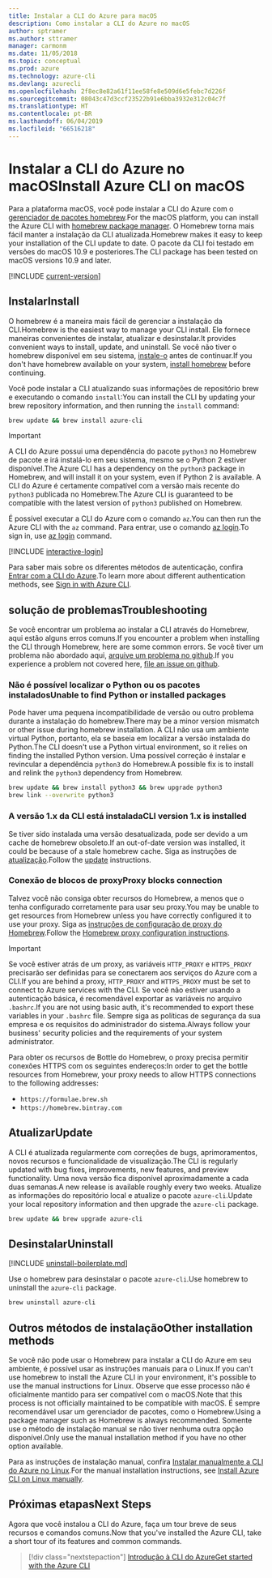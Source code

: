 ```yaml
---
title: Instalar a CLI do Azure para macOS
description: Como instalar a CLI do Azure no macOS
author: sptramer
ms.author: sttramer
manager: carmonm
ms.date: 11/05/2018
ms.topic: conceptual
ms.prod: azure
ms.technology: azure-cli
ms.devlang: azurecli
ms.openlocfilehash: 2f8ec8e82a61f11ee58fe8e509d6e5febc7d226f
ms.sourcegitcommit: 08043c47d3ccf23522b91e6bba3932e312c04c7f
ms.translationtype: HT
ms.contentlocale: pt-BR
ms.lasthandoff: 06/04/2019
ms.locfileid: "66516218"
---
```

# <a name="install-azure-cli-on-macos"></a><span data-ttu-id="c8d99-103">Instalar a CLI do Azure no macOS</span><span class="sxs-lookup"><span data-stu-id="c8d99-103">Install Azure CLI on macOS</span></span>

<span data-ttu-id="c8d99-104">Para a plataforma macOS, você pode instalar a CLI do Azure com o [gerenciador de pacotes homebrew](https://brew.sh).</span><span class="sxs-lookup"><span data-stu-id="c8d99-104">For the macOS platform, you can install the Azure CLI with [homebrew package manager](https://brew.sh).</span></span> <span data-ttu-id="c8d99-105">O Homebrew torna mais fácil manter a instalação da CLI atualizada.</span><span class="sxs-lookup"><span data-stu-id="c8d99-105">Homebrew makes it easy to keep your installation of the CLI update to date.</span></span> <span data-ttu-id="c8d99-106">O pacote da CLI foi testado em versões do macOS 10.9 e posteriores.</span><span class="sxs-lookup"><span data-stu-id="c8d99-106">The CLI package has been tested on macOS versions 10.9 and later.</span></span>

[!INCLUDE [current-version](includes/current-version.md)]

## <a name="install"></a><span data-ttu-id="c8d99-107">Instalar</span><span class="sxs-lookup"><span data-stu-id="c8d99-107">Install</span></span>

<span data-ttu-id="c8d99-108">O homebrew é a maneira mais fácil de gerenciar a instalação da CLI.</span><span class="sxs-lookup"><span data-stu-id="c8d99-108">Homebrew is the easiest way to manage your CLI install.</span></span> <span data-ttu-id="c8d99-109">Ele fornece maneiras convenientes de instalar, atualizar e desinstalar.</span><span class="sxs-lookup"><span data-stu-id="c8d99-109">It provides convenient ways to install, update, and uninstall.</span></span>
<span data-ttu-id="c8d99-110">Se você não tiver o homebrew disponível em seu sistema, [instale-o](https://docs.brew.sh/Installation.html) antes de continuar.</span><span class="sxs-lookup"><span data-stu-id="c8d99-110">If you don't have homebrew available on your system, [install homebrew](https://docs.brew.sh/Installation.html) before continuing.</span></span>

<span data-ttu-id="c8d99-111">Você pode instalar a CLI atualizando suas informações de repositório brew e executando o comando `install`:</span><span class="sxs-lookup"><span data-stu-id="c8d99-111">You can install the CLI by updating your brew repository information, and then running the `install` command:</span></span>

```bash
brew update && brew install azure-cli
```

> [!IMPORTANT]
>
> <span data-ttu-id="c8d99-112">A CLI do Azure possui uma dependência do pacote `python3` no Homebrew de pacote e irá instalá-lo em seu sistema, mesmo se o Python 2 estiver disponível.</span><span class="sxs-lookup"><span data-stu-id="c8d99-112">The Azure CLI has a dependency on the `python3` package in Homebrew, and will install it on your system, even if Python 2 is available.</span></span> <span data-ttu-id="c8d99-113">A CLI do Azure é certamente compatível com a versão mais recente do `python3` publicada no Homebrew.</span><span class="sxs-lookup"><span data-stu-id="c8d99-113">The Azure CLI is guaranteed to be compatible with the latest version of `python3` published on Homebrew.</span></span>

<span data-ttu-id="c8d99-114">É possível executar a CLI do Azure com o comando `az`.</span><span class="sxs-lookup"><span data-stu-id="c8d99-114">You can then run the Azure CLI with the `az` command.</span></span> <span data-ttu-id="c8d99-115">Para entrar, use o comando [az login](/cli/azure/reference-index#az-login).</span><span class="sxs-lookup"><span data-stu-id="c8d99-115">To sign in, use [az login](/cli/azure/reference-index#az-login) command.</span></span>

[!INCLUDE [interactive-login](includes/interactive-login.md)]

<span data-ttu-id="c8d99-116">Para saber mais sobre os diferentes métodos de autenticação, confira [Entrar com a CLI do Azure](authenticate-azure-cli.md).</span><span class="sxs-lookup"><span data-stu-id="c8d99-116">To learn more about different authentication methods, see [Sign in with Azure CLI](authenticate-azure-cli.md).</span></span>

## <a name="troubleshooting"></a><span data-ttu-id="c8d99-117">solução de problemas</span><span class="sxs-lookup"><span data-stu-id="c8d99-117">Troubleshooting</span></span>

<span data-ttu-id="c8d99-118">Se você encontrar um problema ao instalar a CLI através do Homebrew, aqui estão alguns erros comuns.</span><span class="sxs-lookup"><span data-stu-id="c8d99-118">If you encounter a problem when installing the CLI through Homebrew, here are some common errors.</span></span> <span data-ttu-id="c8d99-119">Se você tiver um problema não abordado aqui, [arquive um problema no github](https://github.com/Azure/azure-cli/issues).</span><span class="sxs-lookup"><span data-stu-id="c8d99-119">If you experience a problem not covered here, [file an issue on github](https://github.com/Azure/azure-cli/issues).</span></span>

### <a name="unable-to-find-python-or-installed-packages"></a><span data-ttu-id="c8d99-120">Não é possível localizar o Python ou os pacotes instalados</span><span class="sxs-lookup"><span data-stu-id="c8d99-120">Unable to find Python or installed packages</span></span>

<span data-ttu-id="c8d99-121">Pode haver uma pequena incompatibilidade de versão ou outro problema durante a instalação do homebrew.</span><span class="sxs-lookup"><span data-stu-id="c8d99-121">There may be a minor version mismatch or other issue during homebrew installation.</span></span> <span data-ttu-id="c8d99-122">A CLI não usa um ambiente virtual Python, portanto, ela se baseia em localizar a versão instalada do Python.</span><span class="sxs-lookup"><span data-stu-id="c8d99-122">The CLI doesn't use a Python virtual environment, so it relies on finding the installed Python version.</span></span> <span data-ttu-id="c8d99-123">Uma possível correção é instalar e revincular a dependência `python3` do Homebrew.</span><span class="sxs-lookup"><span data-stu-id="c8d99-123">A possible fix is to install and relink the `python3` dependency from Homebrew.</span></span>

```bash
brew update && brew install python3 && brew upgrade python3
brew link --overwrite python3
```

### <a name="cli-version-1x-is-installed"></a><span data-ttu-id="c8d99-124">A versão 1.x da CLI está instalada</span><span class="sxs-lookup"><span data-stu-id="c8d99-124">CLI version 1.x is installed</span></span>

<span data-ttu-id="c8d99-125">Se tiver sido instalada uma versão desatualizada, pode ser devido a um cache de homebrew obsoleto.</span><span class="sxs-lookup"><span data-stu-id="c8d99-125">If an out-of-date version was installed, it could be because of a stale homebrew cache.</span></span> <span data-ttu-id="c8d99-126">Siga as instruções de [atualização](#Update).</span><span class="sxs-lookup"><span data-stu-id="c8d99-126">Follow the [update](#Update) instructions.</span></span>

### <a name="proxy-blocks-connection"></a><span data-ttu-id="c8d99-127">Conexão de blocos de proxy</span><span class="sxs-lookup"><span data-stu-id="c8d99-127">Proxy blocks connection</span></span>

<span data-ttu-id="c8d99-128">Talvez você não consiga obter recursos do Homebrew, a menos que o tenha configurado corretamente para usar seu proxy.</span><span class="sxs-lookup"><span data-stu-id="c8d99-128">You may be unable to get resources from Homebrew unless you have correctly configured it to use your proxy.</span></span> <span data-ttu-id="c8d99-129">Siga as [instruções de configuração de proxy do Homebrew](https://docs.brew.sh/Manpage#using-homebrew-behind-a-proxy).</span><span class="sxs-lookup"><span data-stu-id="c8d99-129">Follow the [Homebrew proxy configuration instructions](https://docs.brew.sh/Manpage#using-homebrew-behind-a-proxy).</span></span>

> [!IMPORTANT]
> <span data-ttu-id="c8d99-130">Se você estiver atrás de um proxy, as variáveis `HTTP_PROXY` e `HTTPS_PROXY` precisarão ser definidas para se conectarem aos serviços do Azure com a CLI.</span><span class="sxs-lookup"><span data-stu-id="c8d99-130">If you are behind a proxy, `HTTP_PROXY` and `HTTPS_PROXY` must be set to connect to Azure services with the CLI.</span></span>
> <span data-ttu-id="c8d99-131">Se você não estiver usando a autenticação básica, é recomendável exportar as variáveis no arquivo `.bashrc`.</span><span class="sxs-lookup"><span data-stu-id="c8d99-131">If you are not using basic auth, it's recommended to export these variables in your `.bashrc` file.</span></span>
> <span data-ttu-id="c8d99-132">Sempre siga as políticas de segurança da sua empresa e os requisitos do administrador do sistema.</span><span class="sxs-lookup"><span data-stu-id="c8d99-132">Always follow your business' security policies and the requirements of your system administrator.</span></span>

<span data-ttu-id="c8d99-133">Para obter os recursos de Bottle do Homebrew, o proxy precisa permitir conexões HTTPS com os seguintes endereços:</span><span class="sxs-lookup"><span data-stu-id="c8d99-133">In order to get the bottle resources from Homebrew, your proxy needs to allow HTTPS connections to the following addresses:</span></span>

* `https://formulae.brew.sh`
* `https://homebrew.bintray.com`

## <a name="update"></a><span data-ttu-id="c8d99-134">Atualizar</span><span class="sxs-lookup"><span data-stu-id="c8d99-134">Update</span></span>

<span data-ttu-id="c8d99-135">A CLI é atualizada regularmente com correções de bugs, aprimoramentos, novos recursos e funcionalidade de visualização.</span><span class="sxs-lookup"><span data-stu-id="c8d99-135">The CLI is regularly updated with bug fixes, improvements, new features, and preview functionality.</span></span> <span data-ttu-id="c8d99-136">Uma nova versão fica disponível aproximadamente a cada duas semanas.</span><span class="sxs-lookup"><span data-stu-id="c8d99-136">A new release is available roughly every two weeks.</span></span> <span data-ttu-id="c8d99-137">Atualize as informações do repositório local e atualize o pacote `azure-cli`.</span><span class="sxs-lookup"><span data-stu-id="c8d99-137">Update your local repository information and then upgrade the `azure-cli` package.</span></span>

```bash
brew update && brew upgrade azure-cli
```

## <a name="uninstall"></a><span data-ttu-id="c8d99-138">Desinstalar</span><span class="sxs-lookup"><span data-stu-id="c8d99-138">Uninstall</span></span>

[!INCLUDE [uninstall-boilerplate.md](includes/uninstall-boilerplate.md)]

<span data-ttu-id="c8d99-139">Use o homebrew para desinstalar o pacote `azure-cli`.</span><span class="sxs-lookup"><span data-stu-id="c8d99-139">Use homebrew to uninstall the `azure-cli` package.</span></span>

```bash
brew uninstall azure-cli
```

## <a name="other-installation-methods"></a><span data-ttu-id="c8d99-140">Outros métodos de instalação</span><span class="sxs-lookup"><span data-stu-id="c8d99-140">Other installation methods</span></span>

<span data-ttu-id="c8d99-141">Se você não pode usar o Homebrew para instalar a CLI do Azure em seu ambiente, é possível usar as instruções manuais para o Linux.</span><span class="sxs-lookup"><span data-stu-id="c8d99-141">If you can't use homebrew to install the Azure CLI in your environment, it's possible to use the manual instructions for Linux.</span></span> <span data-ttu-id="c8d99-142">Observe que esse processo não é oficialmente mantido para ser compatível com o macOS.</span><span class="sxs-lookup"><span data-stu-id="c8d99-142">Note that this process is not officially maintained to be compatible with macOS.</span></span> <span data-ttu-id="c8d99-143">É sempre recomendável usar um gerenciador de pacotes, como o Homebrew.</span><span class="sxs-lookup"><span data-stu-id="c8d99-143">Using a package manager such as Homebrew is always recommended.</span></span> <span data-ttu-id="c8d99-144">Somente use o método de instalação manual se não tiver nenhuma outra opção disponível.</span><span class="sxs-lookup"><span data-stu-id="c8d99-144">Only use the manual installation method if you have no other option available.</span></span>

<span data-ttu-id="c8d99-145">Para as instruções de instalação manual, confira [Instalar manualmente a CLI do Azure no Linux](install-azure-cli-linux.md).</span><span class="sxs-lookup"><span data-stu-id="c8d99-145">For the manual installation instructions, see [Install Azure CLI on Linux manually](install-azure-cli-linux.md).</span></span>

## <a name="next-steps"></a><span data-ttu-id="c8d99-146">Próximas etapas</span><span class="sxs-lookup"><span data-stu-id="c8d99-146">Next Steps</span></span>

<span data-ttu-id="c8d99-147">Agora que você instalou a CLI do Azure, faça um tour breve de seus recursos e comandos comuns.</span><span class="sxs-lookup"><span data-stu-id="c8d99-147">Now that you've installed the Azure CLI, take a short tour of its features and common commands.</span></span>

> [!div class="nextstepaction"]
> [<span data-ttu-id="c8d99-148">Introdução à CLI do Azure</span><span class="sxs-lookup"><span data-stu-id="c8d99-148">Get started with the Azure CLI</span></span>](get-started-with-azure-cli.md)
